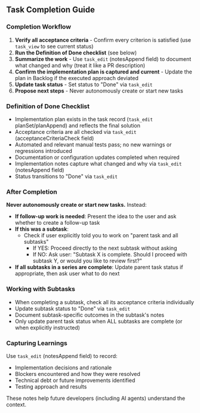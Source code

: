 ## Task Completion Guide

### Completion Workflow

1. **Verify all acceptance criteria** - Confirm every criterion is satisfied (use `task_view` to see current status)
2. **Run the Definition of Done checklist** (see below)
3. **Summarize the work** - Use `task_edit` (notesAppend field) to document what changed and why (treat it like a PR description)
4. **Confirm the implementation plan is captured and current** - Update the plan in Backlog if the executed approach deviated
5. **Update task status** - Set status to "Done" via `task_edit`
5. **Propose next steps** - Never autonomously create or start new tasks

### Definition of Done Checklist

- Implementation plan exists in the task record (`task_edit` planSet/planAppend) and reflects the final solution
- Acceptance criteria are all checked via `task_edit` (acceptanceCriteriaCheck field)
- Automated and relevant manual tests pass; no new warnings or regressions introduced
- Documentation or configuration updates completed when required
- Implementation notes capture what changed and why via `task_edit` (notesAppend field)
- Status transitions to "Done" via `task_edit`

### After Completion

**Never autonomously create or start new tasks.** Instead:

- **If follow-up work is needed**: Present the idea to the user and ask whether to create a follow-up task
- **If this was a subtask**:
  - Check if user explicitly told you to work on "parent task and all subtasks"
    - If YES: Proceed directly to the next subtask without asking
    - If NO: Ask user: "Subtask X is complete. Should I proceed with subtask Y, or would you like to review first?"
- **If all subtasks in a series are complete**: Update parent task status if appropriate, then ask user what to do next

### Working with Subtasks

- When completing a subtask, check all its acceptance criteria individually
- Update subtask status to "Done" via `task_edit`
- Document subtask-specific outcomes in the subtask's notes
- Only update parent task status when ALL subtasks are complete (or when explicitly instructed)

### Capturing Learnings

Use `task_edit` (notesAppend field) to record:
- Implementation decisions and rationale
- Blockers encountered and how they were resolved
- Technical debt or future improvements identified
- Testing approach and results

These notes help future developers (including AI agents) understand the context.
